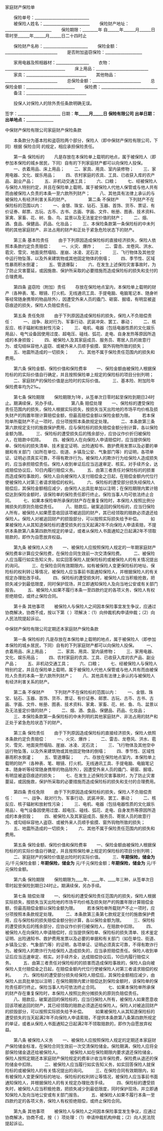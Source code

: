 
 


家庭财产保险单


　　保险单号：____________________________     
　　被保险人姓名：________________________
　　保险财产地址：________________________
　　保险期限：________年
    自______年______月______日零时至______年______月______日二十四时止


　　保险财产名称：_______________________
　　保险金额：___________________________
　　是否附加盗窃保险：___________________
 
　　家用电器及照相器材：_________________
　　衣物：_______________________________
　　床上用品：___________________________
　　家具：_______________________________
　　其他物品：___________________________
　　总保险金额：_________________________
　　总保险金额：_________________________
　　保险费：_____________________________
　　备注：_______________________________
 


　　投保人对保险人的除外责任条款明确无误。


 


签字：______________________
日期：______年_____月_____日
________________保险有限公司
出单日期：__________________
出单地点：__________________


中保财产保险有限公司家庭财产保险条款


　　本条款分为基本险和盗窃险两个部分，保险人（即中保财产保险有限公司，下同）根据
保险合同
的规定，相应承担保险责任。


　　第一条  保险标的
　　凡是存放在本保险单上载明的地点，属于被保险人（即参加本保险的城乡居民，下同）自有的下列家庭财产都可以向保险人投保。
　　一、衣着用品、床上用品；
　　二、家具、用具、室内装修物；
　　三、家用电器、文化、娱乐用品；
　　四、农村家庭的农具、工具、已收获入库的农产品、副业产品；
　　五、非机动交通工具；
　　六、口粮；
　　七、经被保险人与保险人特别约定，并且在保险单上载明，属于被保险人代他人保管或与他人共有而由被保险人负责的本条一至六款所列财产；
　　八、其他具有法律上承认的与被保险人有经济利害关系的财产。
　　
　　第二条  不保财产
　　下列财产不在保险标的范围以内：
　　一、金银、珠宝、钻石、玉器、首饰、货币、票证、有价证券、邮票、古玩、古币、古书、古画、字画、文件、帐册、图表、技术资料、家禽、家畜、花、树、鱼、鸟、盆景以及无法鉴定价值的财产；
　　二、烟、酒、食品、保健品、药品、化妆品；
　　三、本保险条款第一条保险标的中未列明的其他家庭财产、非法占用的财产和正处于紧急危险状态下的财产。


　　第三条  基本险责任
　　由于下列原因造成保险标的直接经济损失，保险人依照本条款约定负责赔偿：
　　一、火灾、爆炸；
　　二、雷击、龙卷风、洪水、雹灾、雪灾、地面突然塌陷、崖崩、冰凌、泥石流；
　　三、飞行物体及其他空中运行物坠落，以及外来建筑物或其他固定物体的倒塌；
　　四、季节性、区域性暴雨积水倒灌；
　　五、管道爆裂；
　　六、在发生上述保险灾害事故时，为了防止灾害蔓延，或因施救、保护所采取的必要措施而造成保险标的损失和支付的合理费用。


　　第四条  盗窃险（附加）责任
　　存放在保险地点室内，本保险单上载明的财产（各种表、笔、眼镜、打火机、无线通讯工具、手提电脑、电脑笔记本、随身听等经常随身携带的物品除外），因遭受外来人员的撬门、砸窗、掘墙，有明显被盗窃痕迹的损失，保险人负赔偿责任。


　　第五条  责任免除
　　由于下列原因造成保险标的损失，保险人不负赔偿责任：
　　一、战争、敌对行为、军事行动、武装冲突、罢工、暴动；
　　二、核反应、核子辐射和放射性污染；
　　三、电机、电器（包括电器性质的文化娱乐用品）、电气设备因使用过度、超电压、碰线、弧花、走电、自身发热等原因所造成的本身损毁；
　　四、被保险人及其家庭成员、服务员、寄居人员的故意行为、或勾结纵容他人盗窃、或被外来人员顺手偷摸、窗外钩物所致的损失；
　　五、地震所造成的一切损失；
　　六、其他不属于保险责任范围内的损失和费用。


　　第六条  保险金额、保险价值和保险费率
　　一、保险金额由被保险人根据保险标的的实际价值自行确定，并且按照保险单上规定的保险标的项目分别列明；
　　二、家庭财产的保险价值是出险时的实际价值。
　　三、基本险、附加险年保险费率均为2‰。


　　第七条  保险期限
　　保险期限为1年，从签单次日零时起至保险到期日24时止。期满续保，另办手续。
　
　　第八条  赔偿处理
　　一、保险标的遭受保险责任范围内的损失，保险人根据实际损失，按损失当天出险地的市场平均价格及损失财产的购置年限计算赔偿金额，但最高赔偿金额以保险金额为限。
　　若本保险单所载财产不止一项时，应分项按照本条款规定处理。
　　二、本条款第三条第六款规定支付的施救保护费用，应与保险标的损失赔偿金额分别计算，各以保险金额为限。
　　三、保险标的遭受损失后的残余部分，应协议作价折归被保险人，在赔款中扣除。
　　四、被保险人在向保险人申请赔偿时，应当提供保险单、保险标的损失清单、技术鉴定证明、出险通知书、救护费用发票以及必要的单据和有关部门（如所在单位、街道、乡镇及公安、气象部门等）的证明，各项单证、证明必须真实可靠，不得有欺诈行为。被保险人的欺诈行为给保险人造成损失的，应当承担赔偿责任。保险人收到单证后应当迅速审定、核实。对手续齐全，达成赔偿协议后，10日内履行赔偿义务。
　　五、由第三者责任对保险标的的损害而造成保险事故的，保险人自向被保险人支付赔偿金之日起，在赔偿金额内代位行使被保险人对第三者请求赔偿的权利。
　　六、保险标的遭受部分损失经保险人赔偿后，其保险金额相应减少，由保险人出具批单加以注明；在保险期限内累计赔偿达到保险金额时，该保险单的保险责任即行终止。保险当事人均可依法终止合同。
　　七、如果本保险单所承保的财产存在重复保险时，本保险人按照比例分摊损失的原则负赔偿责任。
　　八、赔款后，破案追回的保险标的，应当归保险人所有，被保险人如果愿意收回该项被追回的财产，其已经领取的赔款必须退还给保险人。保险人对被追回财产的损毁部分，可以按照实际损失给予补偿。
　　如果被保险人从其知道保险标的遭受损失的当天起满2年不向保险人申请索赔，不提供本条款第八条第四款所规定的单证，或者从保险人书面通知之日起满2年不领取赔款的，即作为自愿放弃权益。


　　第九条  被保险人义务
　　一、被保险人应按照保险人规定的一年期家庭财产保险费率计算应交保险费，在保险合同生效前一次交清保险费。
　　二、被保险人应当履行如实告知义务，如实回答保险人就保险标的或被保险人的有关情况提出的询问。
　　三、在保险合同有效期限内，如有被保险人变更保险标的地址、保险标的权利转让等情况，被保险人应当事前书面通知保险人，并根据保险人的有关规定办理批改手续。
　　四、保险标的遭受损失时，被保险人应当积极抢救，把损失减少到最低限度，同时保护现场，并立即通知保险人及向当地公安或有关部门报告。
　　五、被保险人如果不履行本条一至四款约定的各项义务，保险人有权拒绝赔偿，或终止保险合同。


　　第十条  其他事项
　　被保险人与保险人之间因本保险事宜发生争议，应通过协商解决，协商不成，按以下第（ ）项解决：（1）向仲裁机构申请仲裁；（2）向人民法院提起诉讼。


中保财产保险有限公司定期还本家庭财产保险条款


　　第一条  保险标的
    凡是存放在本保险单上载明的地点，属于被保险人（即参加本保险的城乡居民，下同）自有的下列家庭财产都可以向保险人投保。
　　一、衣着用品、床上用品；
　　二、家具、用具、室内装修物；
　　三、家用电器、文化、娱乐用品；
　　四、农村家庭的农具、工具、已收获入库的农产品、副业产品；
　　五、非机动交通工具；
　　六、口粮；
　　七、经被保险人与保险人特别约定，并且在保险单上载明，属于被保险人代他人保管或与他人共有而由被保险人负责的本条一至六款所列财产；
　　八、其他具有法律上承认的与被保险人有经济利害关系的财产。


　　第二条  不保财产
　　下列财产不在保险标的范围以内：
　　一、金银、珠宝、钻石、玉器、首饰、货币、票证、有价证券、邮票、古玩、古币、古书、古画、字画、文件、帐册、图表、技术资料、家禽、家畜、花、树、鱼、鸟、盆景以及无法鉴定价值的财产；
　　二、烟、酒、食品、保健品、药品、化妆品；
　　三、本保险条款第一条保险标的中未列明的其他家庭财产、非法占用的财产和正处于紧急危险状态下的财产。


　　第三条  保险责任
　　由于下列原因造成保险标的直接经济损失，保险人依照本条款约定负责赔偿：
　　一、火灾、爆炸；
　　二、雷击、龙卷风、洪水、雹灾、雪灾、地面突然塌陷、崖崩、冰凌、泥石流；
　　三、飞行物体及其他空中运行物坠落，以及外来建筑物或其他固定物体的倒塌；
　　四、季节性、区域性暴雨积水倒灌；
　　五、管道爆裂；
　　六、存放在保险地点室内，本保险单上载明的财产（各种表、笔、眼镜、打火机、无线通讯工具、手提电脑、电脑笔记本、随身听等经常随身携带的物品除外），因遭受外来人员的撬门、砸窗、掘墙，有明显被盗窃痕迹的损失；
　　七、在发生上述保险灾害事故时，为了防止灾害蔓延，或因施救，保护所采取的必要措施而造成保险标的损失和支付的合理费用。


　　第四条  责任免除
　　由于下列原因造成保险标的损失，保险人不负赔偿责任：
　　一、战争、敌对行为、军事行动、武装冲突、罢工、暴动；
　　二、核反应、核子辐射和放射性污染；
　　三、电机、电器（包括电器性质的文化娱乐用品）、电气设备因使用过度、超电压、碰线、弧花、走电、自身发热等原因所造成的本身损毁；
　　四、被保险人及其家庭成员、服务员、寄居人员的故意行为、或勾结纵容他人盗窃、或被外来人员顺手偷摸、窗外钩物所致的损失；
　　五、地震所造成的一切损失；
　　六、其他不属于保险责任范围内的损失和费用。


　　第五条  保险金额、保险价值和保险费率
　　一、保险金额由被保险人根据保险标的的实际价值自行确定，并且按照保险单上规定的保险标的项目分别列明；
　　二、家庭财产的保险价值是出险时的实际价值。
　　三、____年期保险，储金为____ 元/千元保险金额；____年期保险，储金为____ 元/千元保险金额；____年期保险，储金为____ 元/千元保险金额。


　　第六条  保险期限
　　保险期限为____年、____年、____年三种，从签单次日零时起至保险到期日24时止。期满续保，另办手续。


　　第七条  赔偿处理
　　一、保险标的遭受保险责任范围内的损失，保险人根据实际损失，按损失当天出险地的市场平均价格及损失财产的购置年限计算赔偿金额，但最高赔偿金额以保险金额为限。
　　若本保险单所载财产不止一项时，应分项按照本条款规定处理。
　　二、本条款第三条第七款规定支付的施救保护费用，应与保险标的损失赔偿金额分别计算，各以保险金额为限。
　　三、保险标的遭受损失后的残余部分，应协议作价折归被保险人，在赔款中扣除。
　　四、被保险人在向保险人申请赔偿时，应当提供保险单、保险标的损失清单、技术鉴定证明、出险通知书、救护费用发票以及必要的单据和有关部门（如在单位、街道、乡镇及公安、气象部门等）的证明，各项单证、证明必须真实可靠，不得有欺诈行为。被保险人的欺诈行为给保险人造成损失的，应当承担赔偿责任。保险人收到单证后应当迅速审定、核实。对手续齐全，达成赔偿协议后，10日内履行赔偿义务。
　　五、由第三者责任对保险标的的损害而造成保险事故的，保险人自向被保险人支付赔偿金之日起，在赔偿金额内代位行使被保险人对第三者请求赔偿的权利。
　　六、保险标的遭受部分损失经保险人赔偿后，其保险金额相应减少，由保险人出具批单加以注明；在保险期限内累计赔偿达到保险金额时，该保险单的保险责任即行终止。保险当事人均可依法终止合同。
　　七、如果本保险单所承保的财产存在重复保险时，本保险人按照比例分摊损失的原则负赔偿责任。
　　八、赔款后，破案追回的保险标的，应当归保险人所有，被保险人如果愿意收回该项被追回的财产，其已经领取的赔款必须退还给保险人。保险人对被追回财产的损毁部分，可以按照实际损失给予补偿。
　　如果被保险人从其知道保险标的遭受损失的当天起满2年不向保险人申请索赔，不提供本条款第八条第四款所规定的单证，或者从保险人书面通知之日起满2年不领取赔款的，即作为自愿放弃权益。


　　第八条  被保险人义务
　　一、被保险人应按照保险人规定的定期还本家庭财产保险储金标准，在保险合同生效前一次交清保险储金。保险期满，保险人应将全部保险储金退还给被保险人。
　　被保险人如在保险期限内要求退还保险储金，保险人按照定期还本家庭财产保险规定的费率计收当年保险费，保险费从退还的保险储金中扣除。
　　二、被保险人应当履行如实告知义务，如实回答保险人就保险标的或被保险人的有关情况提出的询问。
　　三、在保险合同有效期限内，如有被保险人变更保险标的地址、保险标的权利转让等情况，被保险人应当事前书面通知保险人，并根据保险人的有关规定办理批改手续。
　　四、保险标的遭受损失时，被保险人应当积极抢救，把损失减少到最低限度，同时保护现场，并立即通知保险人及向当地公安或有关部门报告。
　　五、被保险人如果不履行本条一至四款约定的各项义务，保险人有权拒绝赔偿，或终止保险合同。


　　第九条  其他事项
　　被保险人与保险人之间因本保险事宜发生争议，应通过协商解决，协商不成，按（ ）项处理：（1）申请仲裁机构仲裁；（2）向人民法院提起诉讼。
 


 

 
 
 
 
 
  


  
 

  


  


  
 
 
 
 

